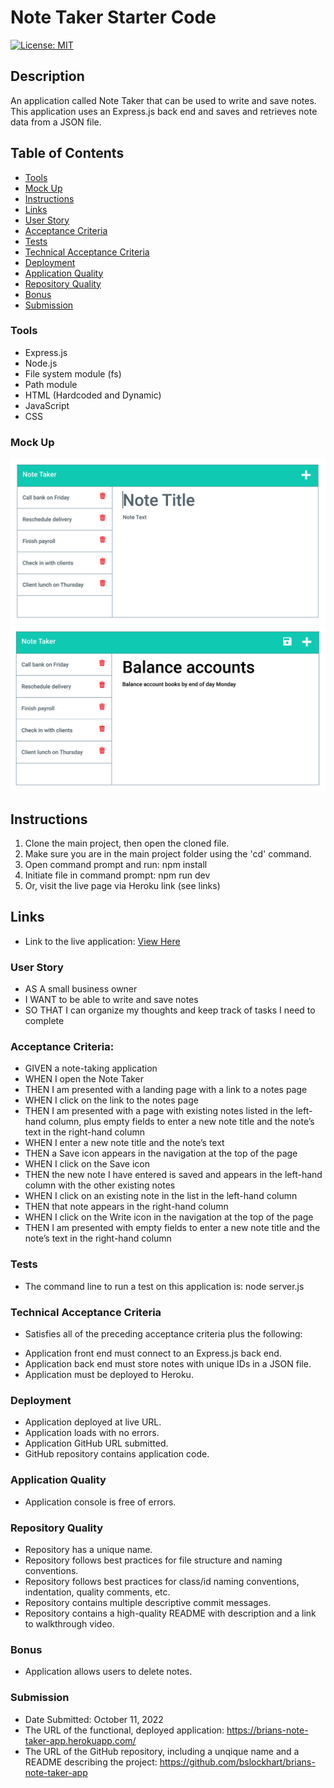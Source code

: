 # Note Taker Starter Code

[![License: MIT](https://img.shields.io/badge/License-MIT-yellow.svg)](https://opensource.org/licenses/MIT)

## Description
An application called Note Taker that can be used to write and save notes. This application uses an Express.js back end and saves and retrieves note data from a JSON file.

## Table of Contents
* [Tools](#tools)
* [Mock Up](#Mock-Up)
* [Instructions](#Instructions)
* [Links](#Links)
* [User Story](#User-Story)
* [Acceptance Criteria](#Acceptance-Criteria)
* [Tests](#Tests)
* [Technical Acceptance Criteria](#Technical-Acceptance-Criteria)
* [Deployment](#Deployment)
* [Application Quality](#Application-Quality)
* [Repository Quality](#Repository-Quality)
* [Bonus](#Bonus)
* [Submission](#Submission)

### Tools
- Express.js
- Node.js
- File system module (fs)
- Path module
- HTML (Hardcoded and Dynamic)
- JavaScript
- CSS

### Mock Up
![Team Generator HTML Webpage Screenshot](./assets/images/11-express-homework-demo-01.png)
![Team Generator HTML Webpage Screenshot](./assets/images/11-express-homework-demo-02.png)


## Instructions
1. Clone the main project, then open the cloned file.
2. Make sure you are in the main project folder using the 'cd' command.
3. Open command prompt and run: npm install
4. Initiate file in command prompt: npm run dev
5. Or, visit the live page via Heroku link (see links)

## Links
* Link to the live application:
[View Here]()

### User Story
* AS A small business owner
* I WANT to be able to write and save notes
* SO THAT I can organize my thoughts and keep track of tasks I need to complete

### Acceptance Criteria:
* GIVEN a note-taking application
* WHEN I open the Note Taker
* THEN I am presented with a landing page with a link to a notes page
* WHEN I click on the link to the notes page
* THEN I am presented with a page with existing notes listed in the left-hand column, plus empty fields to enter a new note title and the note’s text in the right-hand column
* WHEN I enter a new note title and the note’s text
* THEN a Save icon appears in the navigation at the top of the page
* WHEN I click on the Save icon
* THEN the new note I have entered is saved and appears in the left-hand column with the other existing notes
* WHEN I click on an existing note in the list in the left-hand column
* THEN that note appears in the right-hand column
* WHEN I click on the Write icon in the navigation at the top of the page
* THEN I am presented with empty fields to enter a new note title and the note’s text in the right-hand column

### Tests
* The command line to run a test on this application is: node server.js

### Technical Acceptance Criteria
* Satisfies all of the preceding acceptance criteria plus the following:
- Application front end must connect to an Express.js back end.
- Application back end must store notes with unique IDs in a JSON file.
- Application must be deployed to Heroku.

### Deployment
* Application deployed at live URL.
* Application loads with no errors.
* Application GitHub URL submitted.
* GitHub repository contains application code.

### Application Quality
* Application console is free of errors.

### Repository Quality
* Repository has a unique name.
* Repository follows best practices for file structure and naming conventions.
* Repository follows best practices for class/id naming conventions, indentation, quality comments, etc.
* Repository contains multiple descriptive commit messages.
* Repository contains a high-quality README with description and a link to walkthrough video.

### Bonus
* Application allows users to delete notes.

### Submission
* Date Submitted: October 11, 2022
* The URL of the functional, deployed application: https://brians-note-taker-app.herokuapp.com/
* The URL of the GitHub repository, including a unqique name and a README describing the project: https://github.com/bslockhart/brians-note-taker-app